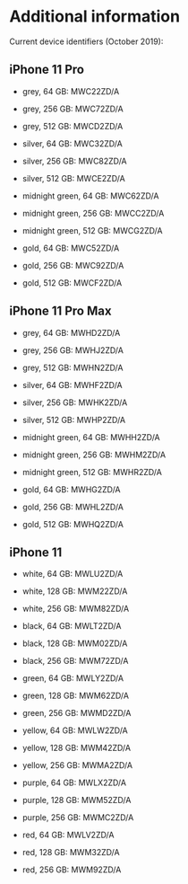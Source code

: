 
# Additional information
Current device identifiers (October 2019):

## iPhone 11 Pro

- grey, 64 GB: MWC22ZD/A
- grey, 256 GB: MWC72ZD/A
- grey, 512 GB: MWCD2ZD/A

- silver, 64 GB: MWC32ZD/A
- silver, 256 GB: MWC82ZD/A
- silver, 512 GB: MWCE2ZD/A

- midnight green, 64 GB: MWC62ZD/A
- midnight green, 256 GB: MWCC2ZD/A
- midnight green, 512 GB: MWCG2ZD/A

- gold, 64 GB: MWC52ZD/A
- gold, 256 GB: MWC92ZD/A
- gold, 512 GB: MWCF2ZD/A

## iPhone 11 Pro Max

- grey, 64 GB: MWHD2ZD/A
- grey, 256 GB: MWHJ2ZD/A
- grey, 512 GB: MWHN2ZD/A

- silver, 64 GB: MWHF2ZD/A
- silver, 256 GB: MWHK2ZD/A
- silver, 512 GB: MWHP2ZD/A

- midnight green, 64 GB: MWHH2ZD/A
- midnight green, 256 GB: MWHM2ZD/A
- midnight green, 512 GB: MWHR2ZD/A

- gold, 64 GB: MWHG2ZD/A
- gold, 256 GB: MWHL2ZD/A
- gold, 512 GB: MWHQ2ZD/A

## iPhone 11

- white, 64 GB: MWLU2ZD/A
- white, 128 GB: MWM22ZD/A
- white, 256 GB: MWM82ZD/A

- black, 64 GB: MWLT2ZD/A
- black, 128 GB: MWM02ZD/A
- black, 256 GB: MWM72ZD/A

- green, 64 GB: MWLY2ZD/A
- green, 128 GB: MWM62ZD/A
- green, 256 GB: MWMD2ZD/A

- yellow, 64 GB: MWLW2ZD/A
- yellow, 128 GB: MWM42ZD/A
- yellow, 256 GB: MWMA2ZD/A

- purple, 64 GB: MWLX2ZD/A
- purple, 128 GB: MWM52ZD/A
- purple, 256 GB: MWMC2ZD/A

- red, 64 GB: MWLV2ZD/A
- red, 128 GB: MWM32ZD/A
- red, 256 GB: MWM92ZD/A